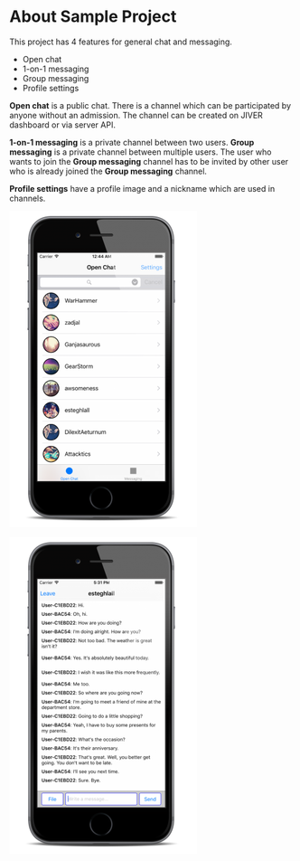 # About Sample Project

This project has 4 features for general chat and messaging.

* Open chat
* 1-on-1 messaging
* Group messaging
* Profile settings

**Open chat** is a public chat. There is a channel which can be participated by anyone without an admission. The channel can be created on JIVER dashboard or via server API.

**1-on-1 messaging** is a private channel between two users. **Group messaging** is a private channel between multiple users. The user who wants to join the **Group messaging** channel has to be invited by other user who is already joined the **Group messaging** channel.

**Profile settings** have a profile image and a nickname which are used in channels.

![Open Chat Chanel List](img/003_Screenshot.png)

![Open Chat](img/006_Screenshot.png)